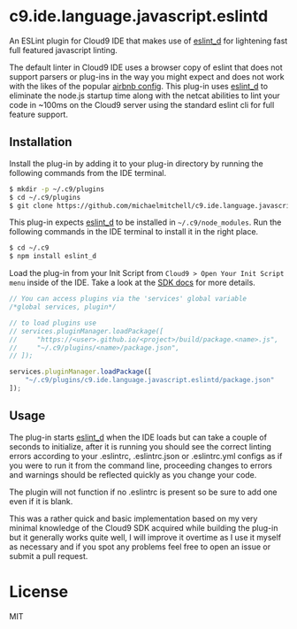 # c9.ide.language.javascript.eslintd

An ESLint plugin for Cloud9 IDE that makes use of [eslint_d](https://github.com/mantoni/eslint_d.js) for lightening fast full featured javascript linting.

The default linter in Cloud9 IDE uses a browser copy of eslint that does not support parsers or plug-ins in the way you might expect and does not work with the likes of the popular [airbnb config](https://github.com/airbnb/javascript). This plug-in uses [eslint_d](https://github.com/mantoni/eslint_d.js) to eliminate the node.js startup time along with the netcat abilities to lint your code in ~100ms on the Cloud9 server using the standard eslint cli for full feature support.

## Installation

Install the plug-in by adding it to your plug-in directory by running the following commands from the IDE terminal.

```sh
$ mkdir -p ~/.c9/plugins
$ cd ~/.c9/plugins
$ git clone https://github.com/michaelmitchell/c9.ide.language.javascript.eslintd.git
```

This plug-in expects [eslint_d](https://github.com/mantoni/eslint_d.js) to be installed in `~/.c9/node_modules`. Run the following commands in the IDE terminal to install it in the right place.

```sh
$ cd ~/.c9
$ npm install eslint_d
```

Load the plug-in from your Init Script from `Cloud9 > Open Your Init Script menu` inside of the IDE. Take a look at the [SDK docs](https://cloud9-sdk.readme.io/docs/customizing-cloud9#section-installing-packages) for more details.

```js
// You can access plugins via the 'services' global variable
/*global services, plugin*/

// to load plugins use
// services.pluginManager.loadPackage([
//     "https://<user>.github.io/<project>/build/package.<name>.js",
//     "~/.c9/plugins/<name>/package.json",
// ]);

services.pluginManager.loadPackage([
    "~/.c9/plugins/c9.ide.language.javascript.eslintd/package.json"
]);
```

## Usage

The plug-in starts [eslint_d](https://github.com/mantoni/eslint_d.js) when the IDE loads but can take a couple of seconds to initialize, after it is running you should see the correct linting errors according to your .eslintrc, .eslintrc.json or .eslintrc.yml configs as if you were to run it from the command line, proceeding changes to errors and warnings should be reflected quickly as you change your code.

The plugin will not function if no .eslintrc is present so be sure to add one even if it is blank.

This was a rather quick and basic implementation based on my very minimal knowledge of the Cloud9 SDK acquired while building the plug-in but it generally works quite well, I will improve it overtime as I use it myself as necessary and if you spot any problems feel free to open an issue or submit a pull request.

# License

MIT
